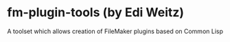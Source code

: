 # fm-plugin-tools (by Edi Weitz)

A toolset which allows creation of FileMaker plugins based on Common Lisp
